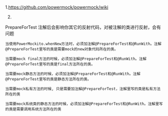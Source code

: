 1.https://github.com/powermock/powermock/wiki

2.
PrepareForTest 注解后会影响你其它的反射代码，对被注解的类进行反射，会有问题
```
当使用PowerMockito.whenNew方法时，必须加注解@PrepareForTest和@RunWith。注解@PrepareForTest里写的类是需要mock的new对象代码所在的类。

当需要mock final方法的时候，必须加注解@PrepareForTest和@RunWith。注解@PrepareForTest里写的类是final方法所在的类。 

当需要mock静态方法的时候，必须加注解@PrepareForTest和@RunWith。注解@PrepareForTest里写的类是静态方法所在的类。

当需要mock私有方法的时候, 只是需要加注解@PrepareForTest，注解里写的类是私有方法所在的类

当需要mock系统类的静态方法的时候，必须加注解@PrepareForTest和@RunWith。注解里写的类是需要调用系统方法所在的类
```
